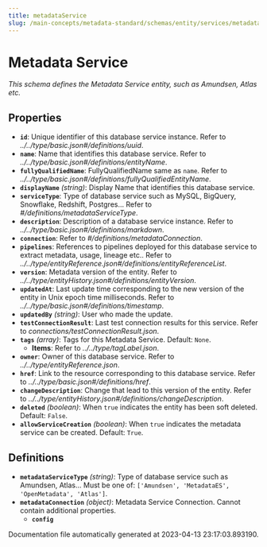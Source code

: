 ```yaml
---
title: metadataService
slug: /main-concepts/metadata-standard/schemas/entity/services/metadataservice
---
```


# Metadata Service

*This schema defines the Metadata Service entity, such as Amundsen, Atlas etc.*

## Properties

- **`id`**: Unique identifier of this database service instance. Refer to *../../type/basic.json#/definitions/uuid*.
- **`name`**: Name that identifies this database service. Refer to *../../type/basic.json#/definitions/entityName*.
- **`fullyQualifiedName`**: FullyQualifiedName same as `name`. Refer to *../../type/basic.json#/definitions/fullyQualifiedEntityName*.
- **`displayName`** *(string)*: Display Name that identifies this database service.
- **`serviceType`**: Type of database service such as MySQL, BigQuery, Snowflake, Redshift, Postgres... Refer to *#/definitions/metadataServiceType*.
- **`description`**: Description of a database service instance. Refer to *../../type/basic.json#/definitions/markdown*.
- **`connection`**: Refer to *#/definitions/metadataConnection*.
- **`pipelines`**: References to pipelines deployed for this database service to extract metadata, usage, lineage etc.. Refer to *../../type/entityReference.json#/definitions/entityReferenceList*.
- **`version`**: Metadata version of the entity. Refer to *../../type/entityHistory.json#/definitions/entityVersion*.
- **`updatedAt`**: Last update time corresponding to the new version of the entity in Unix epoch time milliseconds. Refer to *../../type/basic.json#/definitions/timestamp*.
- **`updatedBy`** *(string)*: User who made the update.
- **`testConnectionResult`**: Last test connection results for this service. Refer to *connections/testConnectionResult.json*.
- **`tags`** *(array)*: Tags for this Metadata Service. Default: `None`.
  - **Items**: Refer to *../../type/tagLabel.json*.
- **`owner`**: Owner of this database service. Refer to *../../type/entityReference.json*.
- **`href`**: Link to the resource corresponding to this database service. Refer to *../../type/basic.json#/definitions/href*.
- **`changeDescription`**: Change that lead to this version of the entity. Refer to *../../type/entityHistory.json#/definitions/changeDescription*.
- **`deleted`** *(boolean)*: When `true` indicates the entity has been soft deleted. Default: `False`.
- **`allowServiceCreation`** *(boolean)*: When `true` indicates the metadata service can be created. Default: `True`.
## Definitions

- **`metadataServiceType`** *(string)*: Type of database service such as Amundsen, Atlas... Must be one of: `['Amundsen', 'MetadataES', 'OpenMetadata', 'Atlas']`.
- **`metadataConnection`** *(object)*: Metadata Service Connection. Cannot contain additional properties.
  - **`config`**


Documentation file automatically generated at 2023-04-13 23:17:03.893190.
